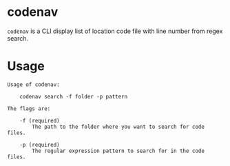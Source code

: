 # codenav

`codenav` is a CLI display list of location code file with line number from regex search.

# Usage

```
Usage of codenav:

	codenav search -f folder -p pattern

The flags are:

    -f (required)
        The path to the folder where you want to search for code files.

    -p (required)
        The regular expression pattern to search for in the code files.

```

